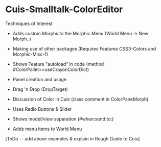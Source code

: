 Cuis-Smalltalk-ColorEditor
==========================
Techniques of Interest

- Adds custom Morphs to the Morphic Menu (World Menu -> New Morph..)

- Making use of other packages (Requires Features CSS3-Colors and Morphic-Misc-1)

- Shows Feature "autoload" in code (method #ColorPallet>>useCrayonColorDict)

- Panel creation and usage

- Drag 'n Drop (DropTarget)

- Discussion of Color in Cuis (class comment in ColorPaneMorph)

- Uses Radio Buttons & Slider

- Shows model/view separation (#when:send:to:)

- Adds menu items to World Menu 

[ToDo -- add above examples & explain in Rough Guide to Cuis]
